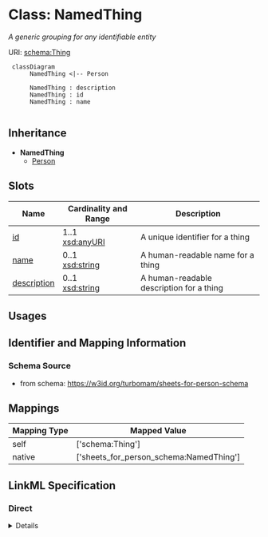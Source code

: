 # Class: NamedThing
_A generic grouping for any identifiable entity_





URI: [schema:Thing](http://schema.org/Thing)




```mermaid
 classDiagram
      NamedThing <|-- Person
      
      NamedThing : description
      NamedThing : id
      NamedThing : name
      
```





## Inheritance
* **NamedThing**
    * [Person](Person.md)



## Slots

| Name | Cardinality and Range  | Description  |
| ---  | ---  | --- |
| [id](id.md) | 1..1 <br/> [xsd:anyURI](xsd:anyURI)  | A unique identifier for a thing  |
| [name](name.md) | 0..1 <br/> [xsd:string](xsd:string)  | A human-readable name for a thing  |
| [description](description.md) | 0..1 <br/> [xsd:string](xsd:string)  | A human-readable description for a thing  |


## Usages



## Identifier and Mapping Information







### Schema Source


* from schema: https://w3id.org/turbomam/sheets-for-person-schema







## Mappings

| Mapping Type | Mapped Value |
| ---  | ---  |
| self | ['schema:Thing'] |
| native | ['sheets_for_person_schema:NamedThing'] |


## LinkML Specification

<!-- TODO: investigate https://stackoverflow.com/questions/37606292/how-to-create-tabbed-code-blocks-in-mkdocs-or-sphinx -->

### Direct

<details>
```yaml
name: NamedThing
description: A generic grouping for any identifiable entity
from_schema: https://w3id.org/turbomam/sheets-for-person-schema
rank: 1000
slots:
- id
- name
- description
class_uri: schema:Thing

```
</details>

### Induced

<details>
```yaml
name: NamedThing
description: A generic grouping for any identifiable entity
from_schema: https://w3id.org/turbomam/sheets-for-person-schema
rank: 1000
attributes:
  id:
    name: id
    description: A unique identifier for a thing
    from_schema: https://w3id.org/turbomam/sheets-for-person-schema
    rank: 1000
    slot_uri: schema:identifier
    identifier: true
    alias: id
    owner: NamedThing
    domain_of:
    - NamedThing
    range: uriorcurie
  name:
    name: name
    description: A human-readable name for a thing
    from_schema: https://w3id.org/turbomam/sheets-for-person-schema
    rank: 1000
    slot_uri: schema:name
    alias: name
    owner: NamedThing
    domain_of:
    - NamedThing
    range: string
  description:
    name: description
    description: A human-readable description for a thing
    from_schema: https://w3id.org/turbomam/sheets-for-person-schema
    rank: 1000
    slot_uri: schema:description
    alias: description
    owner: NamedThing
    domain_of:
    - NamedThing
    range: string
class_uri: schema:Thing

```
</details>